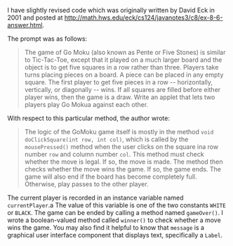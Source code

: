 I have slightly revised code which was originally written by David Eck in 2001 
and posted at http://math.hws.edu/eck/cs124/javanotes3/c8/ex-8-6-answer.html.

The prompt was as follows:

> The game of Go Moku (also known as Pente or Five Stones) is similar to 
> Tic-Tac-Toe, except that it played on a much larger board and the object 
> is to get five squares in a row rather than three. Players take turns 
> placing pieces on a board. A piece can be placed in any empty square. 
> The first player to get five pieces in a row -- horizontally, vertically, 
> or diagonally -- wins. If all squares are filled before either player wins, 
> then the game is a draw. Write an applet that lets two players play Go Mokua
> against each other.
 
With respect to this particular method, the author wrote:

> The logic of the GoMoku game itself is mostly in the method 
> `void doClickSquare(int row, int col)`, which is called by the 
> `mousePressed()` method when the user clicks on the square ina
> row number `row` and column number `col`. 
> This method must check whether the move is legal. If so, the move is made. 
> The method then checks whether the move wins the game. If so, the game ends. 
> The game will also end if the board has become completely full. 
> Otherwise, play passes to the other player.

The current player is recorded in an instance variable named `currentPlayer`.a
The value of this variable is one of the two constants `WHITE` or `BLACK`. 
The game can be ended by calling a method named `gameOver()`. 
I wrote a boolean-valued method called `winner()` to check whether a move
wins the game. 
You may also find it helpful to know that `message` is a graphical user interface component that displays text, specifically a `Label`.

